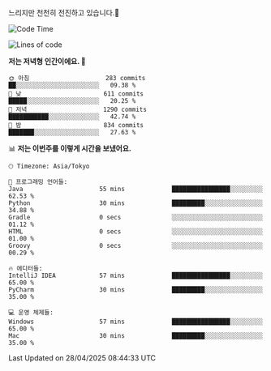 느리지만 천천히 전진하고 있습니다.🐢

<!--START_SECTION:waka-->
![Code Time](http://img.shields.io/badge/Code%20Time-1%2C581%20hrs%2018%20mins-blue)

![Lines of code](https://img.shields.io/badge/%EC%A0%80%EB%8A%94%20%EC%97%AC%ED%83%9C%EA%B9%8C%EC%A7%80%20-918.6%20thousand%20%EC%A4%84%EC%9D%98%20%EC%BD%94%EB%93%9C%EB%A5%BC%20%EC%9E%91%EC%84%B1%ED%96%88%EC%96%B4%EC%9A%94.-blue)

**저는 저녁형 인간이에요. 🦉** 

```text
🌞 아침                     283 commits         ██░░░░░░░░░░░░░░░░░░░░░░░   09.38 % 
🌆 낮　                     611 commits         █████░░░░░░░░░░░░░░░░░░░░   20.25 % 
🌃 저녁                     1290 commits        ███████████░░░░░░░░░░░░░░   42.74 % 
🌙 밤　                     834 commits         ███████░░░░░░░░░░░░░░░░░░   27.63 % 
```


📊 **저는 이번주를 이렇게 시간을 보냈어요.** 

```text
🕑︎ Timezone: Asia/Tokyo

💬 프로그래밍 언어들: 
Java                     55 mins             ████████████████░░░░░░░░░   62.53 % 
Python                   30 mins             █████████░░░░░░░░░░░░░░░░   34.88 % 
Gradle                   0 secs              ░░░░░░░░░░░░░░░░░░░░░░░░░   01.12 % 
HTML                     0 secs              ░░░░░░░░░░░░░░░░░░░░░░░░░   01.00 % 
Groovy                   0 secs              ░░░░░░░░░░░░░░░░░░░░░░░░░   00.29 % 

🔥 에디터들: 
IntelliJ IDEA            57 mins             ████████████████░░░░░░░░░   65.00 % 
PyCharm                  30 mins             █████████░░░░░░░░░░░░░░░░   35.00 % 

💻 운영 체제들: 
Windows                  57 mins             ████████████████░░░░░░░░░   65.00 % 
Mac                      30 mins             █████████░░░░░░░░░░░░░░░░   35.00 % 
```


 Last Updated on 28/04/2025 08:44:33 UTC
<!--END_SECTION:waka-->
